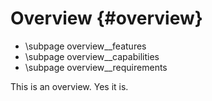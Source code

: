 Overview {#overview}
========

- \subpage overview__features 
- \subpage overview__capabilities 
- \subpage overview__requirements 

This is an overview. Yes it is.
